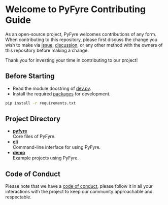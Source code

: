 # Welcome to PyFyre Contributing Guide
As an open-source project, PyFyre welcomes contributions of any form.  
When contributing to this repository, please first discuss the change you wish to make via [issue](https://github.com/pyfyre/pyfyre/issues), [discussion](https://github.com/pyfyre/pyfyre/discussions), or any other method with the owners of this repository before making a change.

Thank you for investing your time in contributing to our project!

## Before Starting
- Read the module docstring of [dev.py](dev.py).
- Install the required [packages](requirements.txt) for development.
```bash
pip install -r requirements.txt
```

## Project Directory
- [**pyfyre**](pyfyre)  
Core files of PyFyre.
- [**cli**](cli)  
Command-line interface for using PyFyre.
- [**demo**](demo)  
Example projects using PyFyre.

## Code of Conduct
Please note that we have a [code of conduct](CODE_OF_CONDUCT.md), please follow it in all your interactions with the project to keep our community approachable and respectable.
